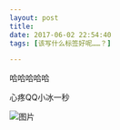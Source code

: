 ```yaml
---
layout: post
title: 
date: 2017-06-02 22:54:40
tags: [该写什么标签好呢……？]

---
```

哈哈哈哈哈

心疼QQ小冰一秒

![图片](./images/_LofteremhSNkVpRmJBejhNanM4UnQ0ellnTE4xY2wvRlFBYko4dmVYbU9xcTI4YW8wYXdzMSs3ejVRPT0.png)
